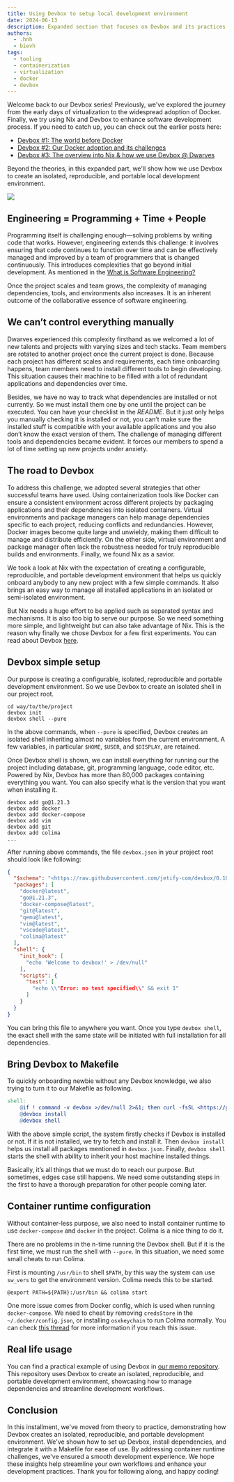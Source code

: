 ```yaml
---
title: Using Devbox to setup local development environment
date: 2024-06-13
description: Expanded section that focuses on Devbox and its practices on setup a local development environment.
authors:
  - .hnh
  - bievh
tags:
  - tooling
  - containerization
  - virtualization
  - docker
  - devbox
---
```


Welcome back to our Devbox series! Previously, we've explored the journey from the early days of virtualization to the widespread adoption of Docker. Finally, we try using Nix and Devbox to enhance software development process. If you need to catch up, you can check out the earlier posts here:

- [Devbox #1: The world before Docker](https://memo.d.foundation/playground/_memo/devbox-a-world-before-docker)
- [Devbox #2: Our Docker adoption and its challenges](https://memo.d.foundation/playground/_memo/devbox-docker-adoption-and-challenges)
- [Devbox #3: The overview into Nix & how we use Devbox @ Dwarves](https://memo.d.foundation/playground/_memo/devbox-nix-and-our-devbox-adoption/)

Beyond the theories, in this expanded part, we'll show how we use Devbox to create an isolated, reproducible, and portable local development environment.

![](assets/devbox-local-development-env_devbox.gif)

## Engineering = Programming + Time + People

Programming itself is challenging enough—solving problems by writing code that works. However, engineering extends this challenge: it involves ensuring that code continues to function over time and can be effectively managed and improved by a team of programmers that is changed continuously. This introduces complexities that go beyond initial development. As mentioned in the [What is Software Engineering?](https://research.swtch.com/vgo-eng)

Once the project scales and team grows, the complexity of managing dependencies, tools, and environments also increases. It is an inherent outcome of the collaborative essence of software engineering.

## We can’t control everything manually

Dwarves experienced this complexity firsthand as we welcomed a lot of new talents and projects with varying sizes and tech stacks. Team members are rotated to another project once the current project is done. Because each project has different scales and requirements, each time onboarding happens, team members need to install different tools to begin developing. This situation causes their machine to be filled with a lot of redundant applications and dependencies over time.

Besides, we have no way to track what dependencies are installed or not currently. So we must install them one by one until the project can be executed. You can have your checklist in the *README*. But it just only helps you manually checking it is installed or not, you can’t make sure the installed stuff is compatible with your available applications and you also don’t know the exact version of them. The challenge of managing different tools and dependencies became evident. It forces our members to spend a lot of time setting up new projects under anxiety.

## The road to Devbox

To address this challenge, we adopted several strategies that other successful teams have used. Using containerization tools like Docker can ensure a consistent environment across different projects by packaging applications and their dependencies into isolated containers. Virtual environments and package managers can help manage dependencies specific to each project, reducing conflicts and redundancies. However, Docker images become quite large and unwieldy, making them difficult to manage and distribute efficiently. On the other side, virtual environment and package manager often lack the robustness needed for truly reproducible builds and environments. Finally, we found Nix as a savior.

We took a look at Nix with the expectation of creating a configurable, reproducible, and portable development environment that helps us quickly onboard anybody to any new project with a few simple commands. It also brings an easy way to manage all installed applications in an isolated or semi-isolated environment.

But Nix needs a huge effort to be applied such as separated syntax and mechanisms. It is also too big to serve our purpose. So we need something more simple, and lightweight but can also take advantage of Nix. This is the reason why finally we chose Devbox for a few first experiments. You can read about Devbox [here](https://memo.d.foundation/playground/_memo/devbox-nix-and-our-devbox-adoption/).

## Devbox simple setup

Our purpose is creating a configurable, isolated, reproducible and portable development environment. So we use Devbox to create an isolated shell in our project root.

```shell
cd way/to/the/project
devbox init
devbox shell --pure
```

In the above commands, when `--pure` is specified, Devbox creates an isolated shell inheriting almost no variables from the current environment. A few variables, in particular `$HOME`, `$USER`, and `$DISPLAY`, are retained.

Once Devbox shell is shown, we can install everything for running our the project including database, git, programming language, code editor, etc. Powered by Nix, Devbox has more than 80,000 packages containing everything you want.  You can also specify what is the version that you want when installing it.

```shell
devbox add go@1.21.3
devbox add docker
devbox add docker-compose
devbox add vim
devbox add git
devbox add colima
...
```

After running above commands, the file `devbox.json` in your project root should look like following:

```JSON
{
  "$schema": "<https://raw.githubusercontent.com/jetify-com/devbox/0.10.7/.schema/devbox.schema.json>",
  "packages": [
    "docker@latest",
    "go@1.21.3",
    "docker-compose@latest",
    "git@latest",
    "qemu@latest",
    "vim@latest",
    "vscode@latest",
    "colima@latest"
  ],
  "shell": {
    "init_hook": [
      "echo 'Welcome to devbox!' > /dev/null"
    ],
    "scripts": {
      "test": [
        "echo \\"Error: no test specified\\" && exit 1"
      ]
    }
  }
}
```

You can bring this file to anywhere you want. Once you type `devbox shell`, the exact shell with the same state will be initiated with full installation for all dependencies.

## Bring Devbox to Makefile

To quickly onboarding newbie without any Devbox knowledge, we also trying to turn it to our Makefile as following.

```makefile
shell:
	@if ! command -v devbox >/dev/null 2>&1; then curl -fsSL <https://get.jetpack.io/devbox> | bash; fi
	@devbox install
	@devbox shell

```

With the above simple script, the system firstly checks if Devbox is installed or not. If it is not installed, we try to fetch and install it. Then `devbox install` helps us install all packages mentioned in `devbox.json`. Finally, `devbox shell` starts the shell with ability to inherit your host machine installed things.

Basically, it’s all things that we must do to reach our purpose. But sometimes, edges case still happens. We need some outstanding steps in the first to have a thorough preparation for other people coming later.

## Container runtime configuration

Without container-less purpose, we also need to install container runtime to use `docker-compose` and `docker` in the project. Colima is a nice thing to do it.

There are no problems in the n-time running the Devbox shell. But if it is the first time, we must run the shell with `--pure`. In this situation, we need some small cheats to run Colima.

First is mounting `/usr/bin` to shell `$PATH`, by this way the system can use `sw_vers` to get the environment version. Colima needs this to be started.

```shell
@export PATH=${PATH}:/usr/bin && colima start
```

One more issue comes from Docker config, which is used when running `docker-compose`. We need to cheat by removing `credsStore` in the `~/.docker/config.json`, or installing `osxkeychain` to run Colima normally. You can check [this thread](https://stackoverflow.com/questions/67642620/docker-credential-desktop-not-installed-or-not-available-in-path/72888813#72888813) for more information if you reach this issue.

## Real life usage

You can find a practical example of using Devbox in [our memo repository](https://github.com/dwarvesf/memo.d.foundation). This repository uses Devbox to create an isolated, reproducible, and portable development environment, showcasing how to manage dependencies and streamline development workflows.

## Conclusion

In this installment, we've moved from theory to practice, demonstrating how Devbox creates an isolated, reproducible, and portable development environment. We've shown how to set up Devbox, install dependencies, and integrate it with a Makefile for ease of use. By addressing container runtime challenges, we've ensured a smooth development experience. We hope these insights help streamline your own workflows and enhance your development practices. Thank you for following along, and happy coding!

